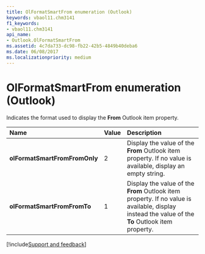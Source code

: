 ```yaml
---
title: OlFormatSmartFrom enumeration (Outlook)
keywords: vbaol11.chm3141
f1_keywords:
- vbaol11.chm3141
api_name:
- Outlook.OlFormatSmartFrom
ms.assetid: 4c7da733-dc98-fb22-42b5-4849b40deba6
ms.date: 06/08/2017
ms.localizationpriority: medium
---
```



# OlFormatSmartFrom enumeration (Outlook)

Indicates the format used to display the **From** Outlook item property.



|Name|Value|Description|
|:-----|:-----|:-----|
| **olFormatSmartFromFromOnly**|2|Display the value of the **From** Outlook item property. If no value is available, display an empty string.|
| **olFormatSmartFromFromTo**|1|Display the value of the **From** Outlook item property. If no value is available, display instead the value of the **To** Outlook item property.|

[!include[Support and feedback](~/includes/feedback-boilerplate.md)]